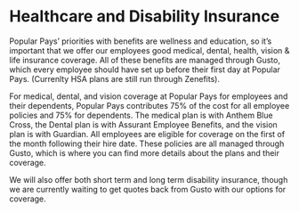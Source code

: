 # Healthcare and Disability Insurance

Popular Pays’ priorities with benefits are wellness and education, so it’s important that we offer our employees good medical, dental, health, vision & life insurance coverage. All of these benefits are managed through Gusto, which every employee should have set up before their first day at Popular Pays. (Currenlty HSA plans are still run through Zenefits). 

For medical, dental, and vision coverage at Popular Pays for employees and their dependents, Popular Pays contributes 75% of the cost for all employee policies and 75% for dependents. The medical plan is with Anthem Blue Cross, the Dental plan is with Assurant Employee Benefits, and the vision plan is with Guardian. All employees are eligible for coverage on the first of the month following their hire date. These policies are all managed through Gusto, which is where you can find more details about the plans and their coverage.

We will also offer both short term and long term disability insurance, though we are currently waiting to get quotes back from Gusto with our options for coverage.
